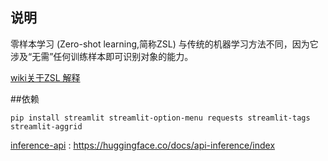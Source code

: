 
## 说明
零样本学习 (Zero-shot learning,简称ZSL) 与传统的机器学习方法不同，因为它涉及“无需”任何训练样本即可识别对象的能力。

[wiki关于ZSL 解释](https://en.wikipedia.org/wiki/Zero-shot_learning)

##依赖

`pip install streamlit streamlit-option-menu requests streamlit-tags streamlit-aggrid`


[inference-api](https://huggingface.co/inference-api/serverless) : https://huggingface.co/docs/api-inference/index
